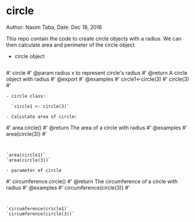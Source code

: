 # circle

Author: Nasim Taba, Date: Dec 18, 2016

This repo contain the code to create circle objects with a radius.
We can then calculate area and perimeter of the circle object


- circle object

  ```
#' circle
#' @param radius x to represent circle's radius
#' @return A circle object with radius
#' @export
#' @examples
#' circle1<-circle(3)
#' circle(3)
#'
```
- circle class:

  `circle1 <- circle(3)`

- Calculate area of circle:

  ```
#' area.circle()
#' @return The area of a circle with radius
#' @examples
#' area(circle(3))
#'
```


`area(circle1)`
`area(circle(3))`

- parameter of circle

  ```
#' circumference.circle()
#' @return The circumference of a circle with radius
#' @examples
#' circumference(circle(3))
#'
```


`circumference(cricle1)`
`circumference(circle(3))`
